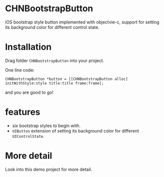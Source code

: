 # CHNBootstrapButton
iOS bootstrap style button implemented with objectvie-c, support for setting its background color for different control state.

# Installation
Drag folder `CHNBootstrapButton` into your project.

One line code:
```
CHNBootstrapButton *button = [[CHNBootstrapButton alloc] initWithStyle:style title:title frame:frame];
```
and you are good to go!

# features

* six bootstrap styles to begin with.
* `UIButton` extension of setting its background color for different `UIControlState`.

# More detail
Look into this demo project for more detail.



